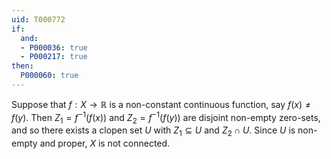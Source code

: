 ```yaml
---
uid: T000772
if:
  and:
  - P000036: true
  - P000217: true
then:
  P000060: true
---
```


Suppose that $f:X\to \mathbb{R}$ is a non-constant continuous function, say $f(x)\neq f(y)$. Then $Z_1 = f^{-1}(f(x))$ and $Z_2 = f^{-1}(f(y))$ are disjoint non-empty zero-sets, and so there exists a clopen set $U$ with $Z_1\subseteq U$ and $Z_2\cap U$. Since $U$ is non-empty and proper, $X$ is not connected.
